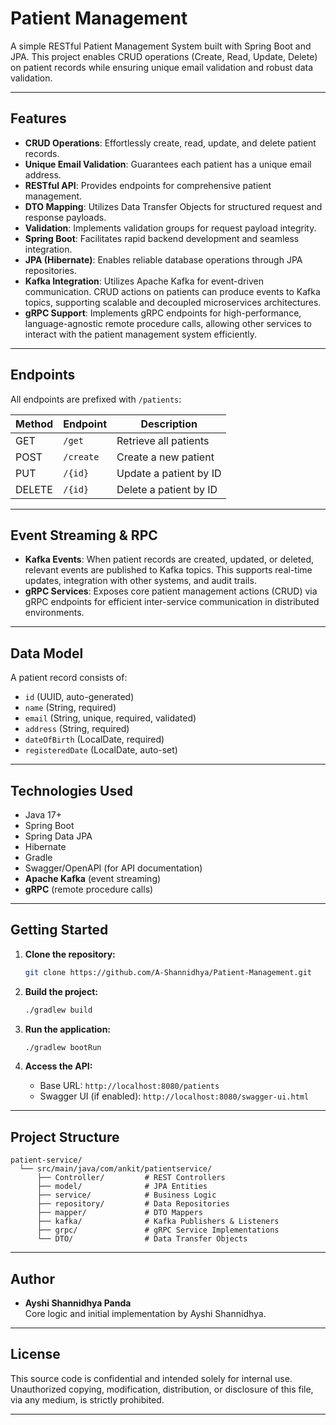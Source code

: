 # Patient Management

A simple RESTful Patient Management System built with Spring Boot and JPA. This project enables CRUD operations (Create, Read, Update, Delete) on patient records while ensuring unique email validation and robust data validation.

---

## Features

- **CRUD Operations**: Effortlessly create, read, update, and delete patient records.
- **Unique Email Validation**: Guarantees each patient has a unique email address.
- **RESTful API**: Provides endpoints for comprehensive patient management.
- **DTO Mapping**: Utilizes Data Transfer Objects for structured request and response payloads.
- **Validation**: Implements validation groups for request payload integrity.
- **Spring Boot**: Facilitates rapid backend development and seamless integration.
- **JPA (Hibernate)**: Enables reliable database operations through JPA repositories.
- **Kafka Integration**: Utilizes Apache Kafka for event-driven communication. CRUD actions on patients can produce events to Kafka topics, supporting scalable and decoupled microservices architectures.
- **gRPC Support**: Implements gRPC endpoints for high-performance, language-agnostic remote procedure calls, allowing other services to interact with the patient management system efficiently.

---

## Endpoints

All endpoints are prefixed with `/patients`:

| Method | Endpoint         | Description                 |
|--------|------------------|-----------------------------|
| GET    | `/get`           | Retrieve all patients       |
| POST   | `/create`        | Create a new patient        |
| PUT    | `/{id}`          | Update a patient by ID      |
| DELETE | `/{id}`          | Delete a patient by ID      |

---

## Event Streaming & RPC

- **Kafka Events**: When patient records are created, updated, or deleted, relevant events are published to Kafka topics. This supports real-time updates, integration with other systems, and audit trails.
- **gRPC Services**: Exposes core patient management actions (CRUD) via gRPC endpoints for efficient inter-service communication in distributed environments.

---

## Data Model

A patient record consists of:

- `id` (UUID, auto-generated)
- `name` (String, required)
- `email` (String, unique, required, validated)
- `address` (String, required)
- `dateOfBirth` (LocalDate, required)
- `registeredDate` (LocalDate, auto-set)

---

## Technologies Used

- Java 17+
- Spring Boot
- Spring Data JPA
- Hibernate
- Gradle
- Swagger/OpenAPI (for API documentation)
- **Apache Kafka** (event streaming)
- **gRPC** (remote procedure calls)

---

## Getting Started

1. **Clone the repository:**
   ```bash
   git clone https://github.com/A-Shannidhya/Patient-Management.git
   ```

2. **Build the project:**
   ```bash
   ./gradlew build
   ```

3. **Run the application:**
   ```bash
   ./gradlew bootRun
   ```

4. **Access the API:**
   - Base URL: `http://localhost:8080/patients`
   - Swagger UI (if enabled): `http://localhost:8080/swagger-ui.html`

---

## Project Structure

```
patient-service/
  └── src/main/java/com/ankit/patientservice/
      ├── Controller/         # REST Controllers
      ├── model/              # JPA Entities
      ├── service/            # Business Logic
      ├── repository/         # Data Repositories
      ├── mapper/             # DTO Mappers
      ├── kafka/              # Kafka Publishers & Listeners
      ├── grpc/               # gRPC Service Implementations
      └── DTO/                # Data Transfer Objects
```

---

## Author

- **Ayshi Shannidhya Panda**  
  Core logic and initial implementation by Ayshi Shannidhya.

---

## License

This source code is confidential and intended solely for internal use. Unauthorized copying, modification, distribution, or disclosure of this file, via any medium, is strictly prohibited.

---
